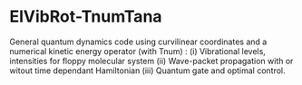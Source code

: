 # ElVibRot-TnumTana
General quantum dynamics code using curvilinear coordinates and a numerical kinetic energy operator (with Tnum) : (i) Vibrational levels, intensities for floppy molecular system (ii) Wave-packet propagation with or witout time dependant Hamiltonian (iii) Quantum gate and optimal control. 
